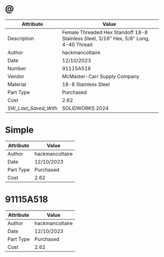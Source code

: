 # @
| Attribute | Value |
| ---  | ---     |
| Description | Female Threaded Hex Standoff 18-8 Stainless Steel, 3/16&quot; Hex, 5/8&quot; Long, 4-40 Thread |
| Author | hackmancoltaire |
| Date | 12/10/2023 |
| Number | 91115A518 |
| Vendor | McMaster-Carr Supply Company |
| Material | 18-8 Stainless Steel |
| Part Type | Purchased |
| Cost | 2.62 |
| _SW_Last_Saved_With_ | SOLIDWORKS 2024 |
# Simple
| Attribute | Value |
| ---  | ---     |
| Author | hackmancoltaire |
| Date | 12/10/2023 |
| Part Type | Purchased |
| Cost | 2.62 |
# 91115A518
| Attribute | Value |
| ---  | ---     |
| Author | hackmancoltaire |
| Date | 12/10/2023 |
| Part Type | Purchased |
| Cost | 2.62 |
